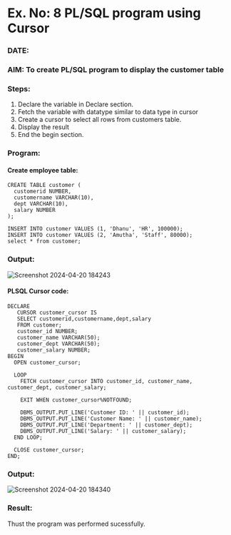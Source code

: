 # Ex. No: 8 PL/SQL program using Cursor 
### DATE: 
### AIM: To create PL/SQL program to display the customer table 

### Steps:
1. Declare the variable  in Declare section.
2. Fetch the variable with datatype similar to data type in cursor 
3. Create a cursor to select all rows from customers table.
4. Display the result 
5. End the begin section.

### Program:
#### Create employee table:
```
CREATE TABLE customer (
  customerid NUMBER,
  customername VARCHAR(10),
  dept VARCHAR(10),
  salary NUMBER
);

INSERT INTO customer VALUES (1, 'Dhanu', 'HR', 100000);
INSERT INTO customer VALUES (2, 'Amutha', 'Staff', 80000);
select * from customer;
```

### Output:
![Screenshot 2024-04-20 184243](https://github.com/Dhanudhanaraj/DBMS/assets/119218812/054334e8-af9b-42be-94e5-d5467e542b94)

#### PLSQL Cursor code:
```
DECLARE
   CURSOR customer_cursor IS
   SELECT customerid,customername,dept,salary
   FROM customer;
   customer_id NUMBER;
   customer_name VARCHAR(50);
   customer_dept VARCHAR(50);
   customer_salary NUMBER;
BEGIN
  OPEN customer_cursor;

  LOOP
    FETCH customer_cursor INTO customer_id, customer_name, customer_dept, customer_salary;

    EXIT WHEN customer_cursor%NOTFOUND;

    DBMS_OUTPUT.PUT_LINE('Customer ID: ' || customer_id);
    DBMS_OUTPUT.PUT_LINE('Customer Name: ' || customer_name);
    DBMS_OUTPUT.PUT_LINE('Department: ' || customer_dept);
    DBMS_OUTPUT.PUT_LINE('Salary: ' || customer_salary);
  END LOOP;

  CLOSE customer_cursor;
END;
```
### Output:
![Screenshot 2024-04-20 184340](https://github.com/Dhanudhanaraj/DBMS/assets/119218812/d949bec1-f099-4873-b011-c60348b573d7)

### Result:
Thust the program was performed sucessfully.
